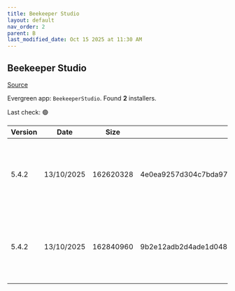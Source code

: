 ```yaml
---
title: Beekeeper Studio
layout: default
nav_order: 2
parent: B
last_modified_date: Oct 15 2025 at 11:30 AM
---
```


## Beekeeper Studio

[Source](https://www.beekeeperstudio.io/)

Evergreen app: `BeekeeperStudio`. Found **2** installers.

Last check: 🟢

| Version | Date       | Size      | Sha256                                                           | Architecture | InstallerType | Type | URI                                                                                                                                                                                                                                    |
| ------- | ---------- | --------- | ---------------------------------------------------------------- | ------------ | ------------- | ---- | -------------------------------------------------------------------------------------------------------------------------------------------------------------------------------------------------------------------------------------- |
| 5.4.2   | 13/10/2025 | 162620328 | 4e0ea9257d304c7bda977edfdeff0edbeecd37b678044bafdb10c1f598b1bd30 | x86          | Portable      | exe  | [https://github.com/beekeeper-studio/beekeeper-studio/releases/download/v5.4.2/Beekeeper-Studio-5.4.2-portable.exe](https://github.com/beekeeper-studio/beekeeper-studio/releases/download/v5.4.2/Beekeeper-Studio-5.4.2-portable.exe) |
| 5.4.2   | 13/10/2025 | 162840960 | 9b2e12adb2d4ade1d048ddc4c088526d4615cdb69880861a0a7715d135efdc33 | x86          | Default       | exe  | [https://github.com/beekeeper-studio/beekeeper-studio/releases/download/v5.4.2/Beekeeper-Studio-Setup-5.4.2.exe](https://github.com/beekeeper-studio/beekeeper-studio/releases/download/v5.4.2/Beekeeper-Studio-Setup-5.4.2.exe)       |
